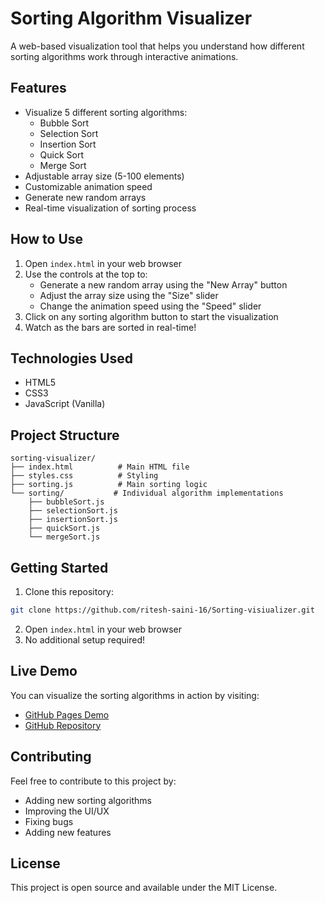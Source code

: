 # Sorting Algorithm Visualizer

A web-based visualization tool that helps you understand how different sorting algorithms work through interactive animations.

## Features

- Visualize 5 different sorting algorithms:
  - Bubble Sort
  - Selection Sort
  - Insertion Sort
  - Quick Sort
  - Merge Sort
- Adjustable array size (5-100 elements)
- Customizable animation speed
- Generate new random arrays
- Real-time visualization of sorting process

## How to Use

1. Open `index.html` in your web browser
2. Use the controls at the top to:
   - Generate a new random array using the "New Array" button
   - Adjust the array size using the "Size" slider
   - Change the animation speed using the "Speed" slider
3. Click on any sorting algorithm button to start the visualization
4. Watch as the bars are sorted in real-time!

## Technologies Used

- HTML5
- CSS3
- JavaScript (Vanilla)

## Project Structure

```
sorting-visualizer/
├── index.html          # Main HTML file
├── styles.css          # Styling
├── sorting.js          # Main sorting logic
└── sorting/           # Individual algorithm implementations
    ├── bubbleSort.js
    ├── selectionSort.js
    ├── insertionSort.js
    ├── quickSort.js
    └── mergeSort.js
```

## Getting Started

1. Clone this repository:
```bash
git clone https://github.com/ritesh-saini-16/Sorting-visiualizer.git
```
2. Open `index.html` in your web browser
3. No additional setup required!

## Live Demo

You can visualize the sorting algorithms in action by visiting:
- [GitHub Pages Demo](https://ritesh-saini-16.github.io/Sorting-visiualizer)
- [GitHub Repository](https://github.com/ritesh-saini-16/Sorting-visiualizer)

## Contributing

Feel free to contribute to this project by:
- Adding new sorting algorithms
- Improving the UI/UX
- Fixing bugs
- Adding new features

## License

This project is open source and available under the MIT License. 